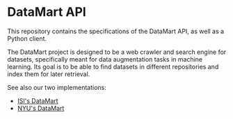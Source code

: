 DataMart API
============

This repository contains the specifications of the DataMart API, as well as a Python client.

The DataMart project is designed to be a web crawler and search engine for datasets, specifically meant for data augmentation tasks in machine learning. Its goal is to be able to find datasets in different repositories and index them for later retrieval.

See also our two implementations:

* [ISI's DataMart](https://github.com/usc-isi-i2/datamart-userend)
* [NYU's DataMart](https://gitlab.com/ViDA-NYU/datamart/datamart)
